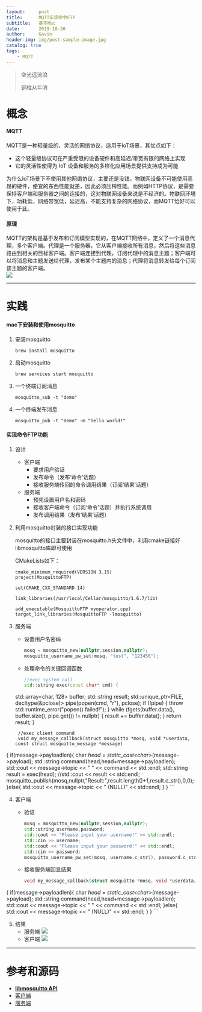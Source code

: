 ```yaml
---
layout:     post
title:      MQTT实现命令FTP
subtitle:   基于Mac
date:       2019-10-30
author:     Gavin
header-img: img/post-sample-image.jpg
catalog: true
tags:
    - MQTT
---
```


> 空光远流浪
> 
> 铜柱从年消

# 概念

#### MQTT

MQTT是一种轻量级的、灵活的网络协议，适用于IoT场景，其优点如下：  

+ 这个轻量级协议可在严重受限的设备硬件和高延迟/带宽有限的网络上实现
+ 它的灵活性使得为 IoT 设备和服务的多样化应用场景提供支持成为可能

为什么IoT场景下不使用其他网络协议，主要还是没钱，物联网设备不可能使用高昂的硬件，便宜的东西性能就差，因此必须压榨性能。而例如HTTP协议，是需要保持客户端和服务器之间的连接的，这对物联网设备来说是不经济的。物联网环境下，功耗低，网络带宽低，延迟高，不能支持复杂的网络协议，而MQTT恰好可以使用于此。

#### 原理

MQTT的架构是基于发布和订阅模型实现的，在MQTT网络中，定义了一个消息代理，多个客户端。代理是一个服务器，它从客户端接收所有消息，然后将这些消息路由到相关的目标客户端。客户端连接到代理，订阅代理中的消息主题；客户端可以将消息和主题发送给代理，发布某个主题内的消息；代理将消息转发给每个订阅该主题的客户端。  
![](https://www.ibm.com/developerworks/cn/iot/iot-mqtt-why-good-for-iot/image1.png)

---

# 实践

#### mac下安装和使用mosquitto

1. 安装mosquitto
	
	```shell
	brew install mosquitto
	```
2. 启动mosquitto

	```shell
	brew services start mosquitto
	```
3. 一个终端订阅消息
	
	```shell
	mosquitto_sub -t "demo"
	```
4. 一个终端发布消息

	```shell
	mosquitto_pub -t "demo" -m "hello world!"
	```
	
#### 实现命令FTP功能

1. 设计  
	+ 客户端  
		+ 要求用户验证
		+ 发布命令（发布‘命令’话题）
		+ 接收服务端传回的命令调用结果（订阅‘结果’话题）
	+ 服务端  
		+ 预先设置用户名和密码
		+ 接收客户端命令（订阅‘命令’话题）并执行系统调用
		+ 发布调用结果（发布‘结果’话题）
2. 利用mosquitto封装的接口实现功能
	
	mosquitto的接口主要封装在mosquitto.h头文件中，利用cmake链接好libmosquitto库即可使用
	
	CMakeLists如下：  
	
	```text
	cmake_minimum_required(VERSION 3.15)
	project(MosquittoFTP)
	
	set(CMAKE_CXX_STANDARD 14)
	
	link_libraries(/usr/local/Cellar/mosquitto/1.6.7/lib)
	
	add_executable(MosquittoFTP myoperator.cpp)
	target_link_libraries(MosquittoFTP -lmosquitto)
	```
	
3. 服务端
	+ 设置用户名密码  

		```cpp
		mosq = mosquitto_new(nullptr,session,nullptr);
		mosquitto_username_pw_set(mosq, "test", "123456");
		```
	+ 处理命令的关键回调函数

		```cpp
		//exec system call
		std::string exec(const char* cmd) {
    std::array<char, 128> buffer;
		    std::string result;
		    std::unique_ptr<FILE, decltype(&pclose)> pipe(popen(cmd, "r"), pclose);
		    if (!pipe) {
		        throw std::runtime_error("popen() failed!");
		    }
		    while (fgets(buffer.data(), buffer.size(), pipe.get()) != nullptr) {
		        result += buffer.data();
		    }
		    return result;
		}
		
		//exec client command
		void my_message_callback(struct mosquitto *mosq, void *userdata, const struct mosquitto_message *message)
{
		    if(message->payloadlen){
		    	char *head = static_cast<char*>(message->payload);
		    	std::string command(head,head+message->payloadlen);
		    	std::cout << message->topic << " " << command << std::endl;
		    	std::string result = exec(head);
		    	//std::cout << result << std::endl;
		    	mosquitto_publish(mosq,nullptr,"Result:",result.length()+1,result.c_str(),0,0);
		    }else{
		    	std::cout << message->topic << " (NULL)" << std::endl;
		    }
}
		```  

4. 客户端

	+ 验证
		
		```cpp
		mosq = mosquitto_new(nullptr,session,nullptr);
		std::string username,password;
		std::cout << "Please input your username!" << std::endl;
		std::cin >> username;
		std::cout << "Please input your password!" << std::endl;
		std::cin >> password;
		mosquitto_username_pw_set(mosq, username.c_str(), password.c_str());
		```
	+ 接收服务端回显结果

		```cpp
		void my_message_callback(struct mosquitto *mosq, void *userdata, const struct mosquitto_message *message)
{
		    if(message->payloadlen){
		    	char *head = static_cast<char*>(message->payload);
		    	std::string command(head,head+message->payloadlen);
		    	std::cout << message->topic << " " << command << std::endl;
		    }else{
		    	std::cout << message->topic << " (NULL)" << std::endl;
		    }
}
		```
		
5. 结果
	+ 服务端
		![](http://45.32.68.50/large/006y8mN6ly1g8gaw6xdauj30eg02774i.jpg)
	+ 客户端
		![](http://45.32.68.50/large/006y8mN6ly1g8gaws84o8j30ei0aqgmu.jpg)
		
---

# 参考和源码

+ [**libmosquitto API**](https://mosquitto.org/api/files/mosquitto-h.html#mosquitto_username_pw_set)
+ [客户端](http://45.32.68.50/file/myclient.cpp)
+ [服务端](http://45.32.68.50/file/myserver.cpp)